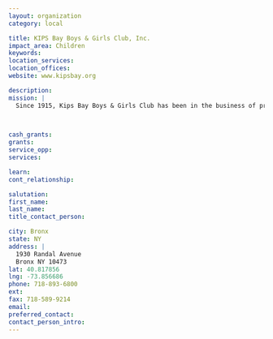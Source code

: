 ```yaml
---
layout: organization
category: local

title: KIPS Bay Boys & Girls Club, Inc.
impact_area: Children
keywords: 
location_services: 
location_offices: 
website: www.kipsbay.org

description: 
mission: |
  Since 1915, Kips Bay Boys & Girls Club has been in the business of promoting juvenile development and preventing juvenile delinquency among the youth of New York City. In pursuit of this mission, Kips Bay is organized to help young people recognize and achieve their potential for growth and development and to attain the skills necessary for living in a complex urban environment.

  

cash_grants: 
grants: 
service_opp: 
services: 

learn: 
cont_relationship: 

salutation: 
first_name: 
last_name: 
title_contact_person: 

city: Bronx
state: NY
address: |
  1930 Randal Avenue    
  Bronx NY 10473
lat: 40.817856
lng: -73.856686
phone: 718-893-6800
ext: 
fax: 718-589-9214
email: 
preferred_contact: 
contact_person_intro: 
---
```

